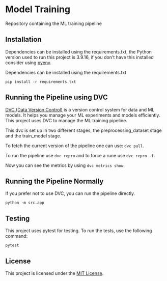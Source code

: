 # Model Training
Repository containing the ML training pipeline

## Installation
Dependencies can be installed using the requirements.txt, the Python version used to run this project is 3.9.16, if you don't have this installed consider using [pyenv](https://github.com/pyenv/pyenv).

Dependencies can be installed using the requirements.txt
```shell
pip install -r requirements.txt
```

## Running the Pipeline using DVC
[DVC (Data Version Control)](https://dvc.org/) is a version control system for data and ML models. It helps you manage your ML experiments and models efficiently. This project uses DVC to manage the ML training pipeline.

This dvc is set up in two different stages, the preprocessing_dataset stage and the train_model stage. 

To fetch the current version of the pipeline one can use: `dvc pull`.

To run the pipeline use `dvc repro` and to force a rune use `dvc repro -f`.

Now you can see the metrics by using `dvc metrics show`.

## Running the Pipeline Normally

If you prefer not to use DVC, you can run the pipeline directly.

```shell
python -m src.app
```

## Testing
This project uses pytest for testing. To run the tests, use the following command:

```shell
pytest
```

## License

This project is licensed under the [MIT License](LICENSE).
